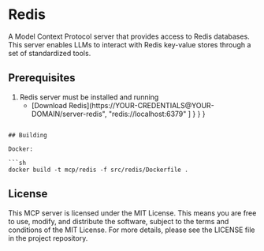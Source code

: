 # Redis

A Model Context Protocol server that provides access to Redis databases. This server enables LLMs to interact with Redis key-value stores through a set of standardized tools.

## Prerequisites

1. Redis server must be installed and running
   - [Download Redis](https://YOUR-CREDENTIALS@YOUR-DOMAIN/server-redis",
        "redis://localhost:6379"
      ]
    }
  }
}
```

## Building

Docker:

```sh
docker build -t mcp/redis -f src/redis/Dockerfile . 
```

## License

This MCP server is licensed under the MIT License. This means you are free to use, modify, and distribute the software, subject to the terms and conditions of the MIT License. For more details, please see the LICENSE file in the project repository.
